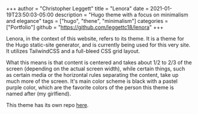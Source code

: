 +++
author = "Christopher Leggett"
title = "Lenora"
date = 2021-01-19T23:50:03-05:00
description = "Hugo theme with a focus on minimalism and elegance"
tags = ["hugo", "thene", "minimalism"]
categories = ["Portfolio"]
github = "https://github.com/leggettc18/lenora"
+++

Lenora, in the context of this website, refers to its theme. It is a theme for the
Hugo static-site generator, and is currently being used for this very site. It
utilizes TailwindCSS and a full-bleed CSS grid layout.

<!--more-->

What this means is that content is centered and takes about 1/2 to 2/3 of the screen
(depending on the actual screen width), while certain things, such as certain media or
the horizontal rules separating the content, take up much more of the screen. It's main
color scheme is black with a pastel purple color, which are the favorite colors of the
person this theme is named after (my girlfiend).

This theme has its own repo [here](https://github.com/leggettc18/lenora).